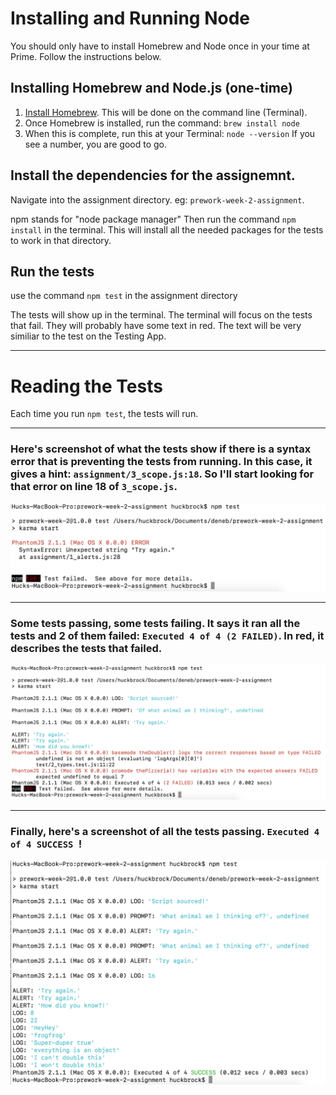# Installing and Running Node
You should only have to install Homebrew and Node once in your time at Prime. Follow the instructions below.

## Installing Homebrew and Node.js (one-time)
1. [Install Homebrew](http://brew.sh/). This will be done on the command line (Terminal). 
2. Once Homebrew is installed, run the command: `brew install node`
3. When this is complete, run this at your Terminal: `node --version` If you see a number, you are good to go.


## Install the dependencies for the assignemnt.

Navigate into the assignment directory. eg: `prework-week-2-assignment`.

npm stands for "node package manager"
Then run the command `npm install` in the terminal.  This will install all the needed packages for the tests to work in that directory. 


## Run the tests
use the command `npm test` in the assignment directory

The tests will show up in the terminal. The terminal will focus on the tests that fail. They will probably have some text in red. The text will be very similiar to the test on the Testing App. 

---

# Reading the Tests

Each time you run `npm test`, the tests will run. 

---

### Here's screenshot of what the tests show if there is a syntax error that is preventing the tests from running. In this case, it gives a hint: `assignment/3_scope.js:18`. So I'll start looking for that error on line 18 of `3_scope.js`.

![syntax error](syntaxError.png)

---

### Some tests passing, some tests failing. It says it ran all the tests and 2 of them failed: `Executed 4 of 4 (2 FAILED)`. In red, it describes the tests that failed. 

![two tests passing, two failing](twoPassTwoFail.png)

---

### Finally, here's a screenshot of all the tests passing. `Executed 4 of 4 SUCCESS `!
![all tests passing!](allTestsPassing.png)
